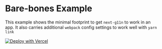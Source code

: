# Bare-bones Example

This example shows the minimal footprint to get `next-g11n` to work in an app.
It also carries additional `webpack` config settings to work well with `yarn link`

[![Deploy with Vercel](https://vercel.com/button)](https://vercel.com/new/git/external?repository-url=https://github.com/atilafassina/next-g11n/tree/main/examples/bare-bones&project-name=bare-bones&repository-name=bare-bones)
